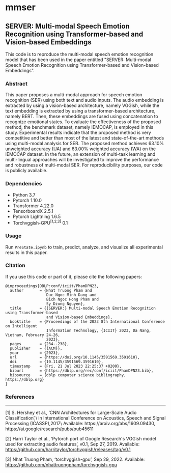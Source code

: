 # mmser
## SERVER: Multi-modal Speech Emotion Recognition using Transformer-based and Vision-based Embeddings
This code is to reproduce the multi-modal speech emotion recognition model that has been used in the paper entitled "SERVER: Multi-modal Speech Emotion Recognition using Transformer-based and Vision-based Embeddings".

### Abstract
This paper proposes a multi-modal approach for speech emotion recognition (SER) using both text and audio inputs. The audio embedding is extracted by using a vision-based architecture, namely VGGish, while the text embedding is extracted by using a transformer-based architecture, namely BERT. Then, these embeddings are fused using concatenation to recognize emotional states. To evaluate the effectiveness of the proposed method, the benchmark dataset, namely IEMOCAP, is employed in this study. Experimental results indicate that the proposed method is very competitive and better than most of the latest and state-of-the-art methods using multi-modal analysis for SER. The proposed method achieves 63.10% unweighted accuracy (UA) and 63.00% weighted accuracy (WA) on the IEMOCAP dataset. In the future, an extension of multi-task learning and multi-lingual approaches will be investigated to improve the performance and robustness of multi-modal SER. For reproducibility purposes, our code is publicly available.

### Dependencies
- Python 3.7
- Pytorch 1.10.0
- Transformer 4.22.0
- TensorboardX 2.5.1
- Pytorch Lightning 1.6.5
- Torchvggish-GPU<sup>[1,2,3]</sup> 0.1

### Usage
Run ```PreState.ipynb``` to train, predict, analyze, and visualize all experimental results in this paper.

### Citation
If you use this code or part of it, please cite the following papers:
```
@inproceedings{DBLP:conf/iciit/PhamDPN23,
  author       = {Nhat Truong Pham and
                  Duc Ngoc Minh Dang and
                  Bich Ngoc Hong Pham and
                  Sy Dzung Nguyen},
  title        = {{SERVER:} Multi-modal Speech Emotion Recognition using Transformer-based
                  and Vision-based Embeddings},
  booktitle    = {Proceedings of the 2023 8th International Conference on Intelligent
                  Information Technology, {ICIIT} 2023, Da Nang, Vietnam, February 24-26,
                  2023},
  pages        = {234--238},
  publisher    = {{ACM}},
  year         = {2023},
  url          = {https://doi.org/10.1145/3591569.3591610},
  doi          = {10.1145/3591569.3591610},
  timestamp    = {Fri, 21 Jul 2023 22:25:37 +0200},
  biburl       = {https://dblp.org/rec/conf/iciit/PhamDPN23.bib},
  bibsource    = {dblp computer science bibliography, https://dblp.org}
}
```

### References
<hr>
[1]  S. Hershey et al., ‘CNN Architectures for Large-Scale Audio Classification’,\
    in International Conference on Acoustics, Speech and Signal Processing (ICASSP),2017\
    Available: https://arxiv.org/abs/1609.09430, https://ai.google/research/pubs/pub45611

[2] Harri Taylor et al., ‘Pytorch port of Google Research's VGGish model used for extracting audio features’,
    v0.1, Sep 27, 2019. Available: https://github.com/harritaylor/torchvggish/releases/tag/v0.1

[3] Nhat Truong Pham, ‘torchvggish-gpu’, Sep 29, 2022. Available: https://github.com/nhattruongpham/torchvggish-gpu
